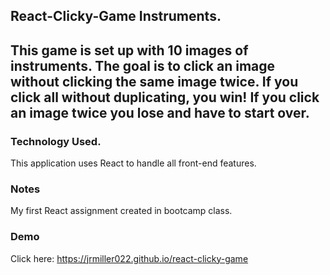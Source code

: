 ## React-Clicky-Game Instruments.

## This game is set up with 10 images of instruments. The goal is to click an image without clicking the same image twice. If you click all without duplicating, you win! If you click an image twice you lose and have to start over. 

### Technology Used.

This application uses React to handle all front-end features.

### Notes

My first React assignment created in bootcamp class.

### Demo

Click here: https://jrmiller022.github.io/react-clicky-game